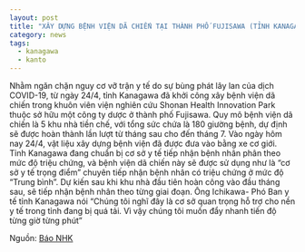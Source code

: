 ```yaml
---
layout: post
title: "XÂY DỰNG BỆNH VIỆN DÃ CHIẾN TẠI THÀNH PHỐ FUJISAWA (TỈNH KANAGAWA)..."
category: news
tags: 
  - kanagawa
  - kanto
---
```

Nhằm ngăn chặn nguy cơ vỡ trận y tế do sự bùng phát lây lan của dịch COVID-19, từ ngày 24/4, tỉnh Kanagawa đã khởi công xây bệnh viện dã chiến trong khuôn viên viện nghiên cứu Shonan Health Innovation Park thuộc sở hữu một công ty dược ở thành phố Fujisawa.
Quy mô bệnh viện dã chiến là 5 khu nhà tiền chế, với tổng sức chứa là 180 giường bệnh, dự định sẽ được hoàn thành lần lượt từ tháng sau cho đến tháng 7.
Vào ngày hôm nay 24/4, vật liệu xây dựng bệnh viện đã được đưa vào bằng xe cơ giới.
Tỉnh Kanagawa đang chuẩn bị cơ sở y tế tiếp nhận bệnh nhân phân theo mức độ triệu chứng, và bệnh viện dã chiến này sẽ được sử dụng như là “cơ sở y tế trọng điểm” chuyên tiếp nhận bệnh nhân có triệu chứng ở mức độ “Trung bình”. 
Dự kiến sau khi khu nhà đầu tiên hoàn công vào đầu tháng sau, sẽ tiếp nhận bệnh nhân theo từng giai đoạn.
Ông Ichikawa- Phó Ban y tế tỉnh Kanagawa nói “Chúng tôi nghĩ đây là cơ sở quan trọng hỗ trợ cho nền y tế trong tỉnh đang bị quá tải. Vì vậy chúng tôi muốn đẩy nhanh tiến độ từng giờ từng phút”

Nguồn: [Báo NHK](https://www3.nhk.or.jp/shutoken-news/20200424/1000047962.html)
